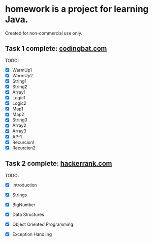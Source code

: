 # **homework** is a project for learning Java.

Created for non-commercial use only.

## Task 1 complete: [codingbat.com](http://codingbat.com/done?user=evgeniy.krysenko@yandex.ru&tag=4886278468)

TODO:
* [X] WarmUp1
* [X] WarmUp2
* [X] String1
* [X] String2
* [X] Array1
* [X] Logic1
* [X] Logic2
* [X] Map1
* [X] Map2
* [X] String3
* [X] Array2
* [X] Array3
* [X] AP-1
* [X] Recurcion1
* [X] Recurcion2

## Task 2 complete: [hackerrank.com](https://www.hackerrank.com/evgeniy_krysenko)
 
TODO:
* [X] Introduction
* [X] Strings
* [X] BigNumber
* [X] Data Structures
* [X] Object Oriented Programming 
* [X] Exception Handling

